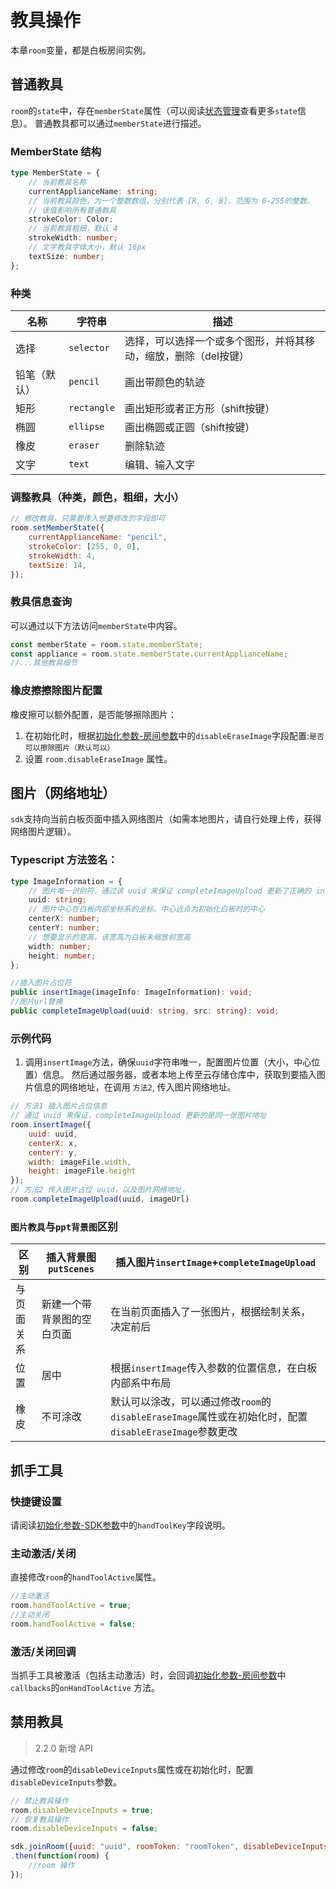 # 教具操作

本章`room`变量，都是白板房间实例。

## 普通教具

`room`的`state`中，存在`memberState`属性（可以阅读[状态管理](./state.md)查看更多`state`信息）。
普通教具都可以通过`memberState`进行描述。

### MemberState 结构

```typescript
type MemberState = {
    // 当前教具名称
    currentApplianceName: string;
    // 当前教具颜色，为一个整数数组，分别代表 [R, G, B]，范围为 0-255的整数。
    // 该值影响所有普通教具
    strokeColor: Color;
    // 当前教具粗细，默认 4
    strokeWidth: number;
    // 文字教具字体大小，默认 16px
    textSize: number;
};
```

### 种类

| 名称 | 字符串 | 描述 |
| --- | ------ | --- |
| 选择 | `selector` | 选择，可以选择一个或多个图形，并将其移动，缩放，删除（del按键） |
| 铅笔（默认） | `pencil` | 画出带颜色的轨迹 |
| 矩形 | `rectangle` | 画出矩形或者正方形（shift按键）|
| 椭圆 | `ellipse` | 画出椭圆或正圆（shift按键）|
| 橡皮 | `eraser` | 删除轨迹 |
| 文字 | `text` | 编辑、输入文字 |

### 调整教具（种类，颜色，粗细，大小）

```javascript
// 修改教具，只需要传入想要修改的字段即可
room.setMemberState({
    currentApplianceName: "pencil",
    strokeColor: [255, 0, 0],
    strokeWidth: 4,
    textSize: 14,
});
```

### 教具信息查询

可以通过以下方法访问`memberState`中内容。
```js
const memberState = room.state.memberState;
const appliance = room.state.memberState.currentApplianceName;
//...其他教具细节
```

### 橡皮擦擦除图片配置

橡皮擦可以额外配置，是否能够擦除图片：

1. 在初始化时，根据[初始化参数-房间参数](../parameters/room.md#disableeraseimage)中的`disableEraseImage`字段配置:`是否可以擦除图片（默认可以）`
1. 设置 `room.disableEraseImage` 属性。

## 图片（网络地址）

`sdk`支持向当前白板页面中插入网络图片（如需本地图片，请自行处理上传，获得网络图片逻辑）。

### Typescript 方法签名：

```typescript
type ImageInformation = {
    // 图片唯一识别符，通过该 uuid 来保证 completeImageUpload 更新了正确的 insertImage 地址
    uuid: string;
    // 图片中心在白板内部坐标系的坐标。中心远点为初始化白板时的中心
    centerX: number;
    centerY: number;
    // 想要显示的宽高，该宽高为白板未缩放前宽高
    width: number;
    height: number;
};

//插入图片占位符
public insertImage(imageInfo: ImageInformation): void;
//图片url替换
public completeImageUpload(uuid: string, src: string): void;
```

### 示例代码

1. 调用`insertImage`方法，确保`uuid`字符串唯一，配置图片位置（大小，中心位置）信息。
然后通过服务器，或者本地上传至云存储仓库中，获取到要插入图片信息的网络地址，在调用 `方法2`, 传入图片网络地址。

```JavaScript
// 方法1 插入图片占位信息
// 通过 uuid 来保证，completeImageUpload 更新的是同一张图片地址
room.insertImage({
    uuid: uuid,
    centerX: x,
    centerY: y,
    width: imageFile.width,
    height: imageFile.height
});
// 方法2 传入图片占位 uuid，以及图片网络地址。
room.completeImageUpload(uuid, imageUrl)
```

### `图片教具`与`ppt背景图`区别

区别| 插入背景图`putScenes` | 插入图片`insertImage`+`completeImageUpload`
---------|----------|---------
 与页面关系 | 新建一个带背景图的空白页面 | 在当前页面插入了一张图片，根据绘制关系，决定前后 |
 位置 | 居中 | 根据`insertImage`传入参数的位置信息，在白板内部系中布局 |
 橡皮 | 不可涂改 | 默认可以涂改，可以通过修改`room`的`disableEraseImage`属性或在初始化时，配置`disableEraseImage`参数更改|

## 抓手工具

### 快捷键设置
请阅读[初始化参数-SDK参数](../parameters/sdk.md#handToolKey)中的`handToolKey`字段说明。

### 主动激活/关闭

直接修改`room`的`handToolActive`属性。

```js
//主动激活
room.handToolActive = true;
//主动关闭
room.handToolActive = false;
```

### 激活/关闭回调
当抓手工具被激活（包括主动激活）时，会回调[初始化参数-房间参数](../parameters/room.md#disableeraseimage)中`callbacks`的`onHandToolActive` 方法。

## 禁用教具

>2.2.0 新增 API

通过修改`room`的`disableDeviceInputs`属性或在初始化时，配置`disableDeviceInputs`参数。

```javascript
// 禁止教具操作
room.disableDeviceInputs = true;
// 恢复教具操作
room.disableDeviceInputs = false;

sdk.joinRoom({uuid: "uuid", roomToken: "roomToken", disableDeviceInputs: true})
.then(function(room) {
    //room 操作
});
```
